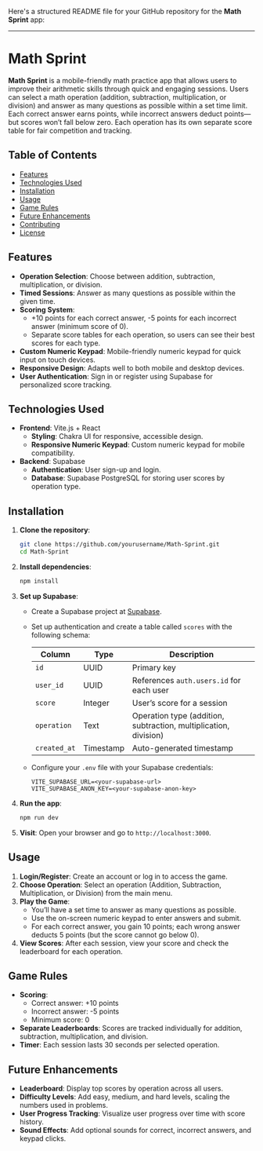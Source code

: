 Here's a structured README file for your GitHub repository for the **Math Sprint** app:

---

# Math Sprint

**Math Sprint** is a mobile-friendly math practice app that allows users to improve their arithmetic skills through quick and engaging sessions. Users can select a math operation (addition, subtraction, multiplication, or division) and answer as many questions as possible within a set time limit. Each correct answer earns points, while incorrect answers deduct points—but scores won’t fall below zero. Each operation has its own separate score table for fair competition and tracking.

## Table of Contents
- [Features](#features)
- [Technologies Used](#technologies-used)
- [Installation](#installation)
- [Usage](#usage)
- [Game Rules](#game-rules)
- [Future Enhancements](#future-enhancements)
- [Contributing](#contributing)
- [License](#license)

## Features

- **Operation Selection**: Choose between addition, subtraction, multiplication, or division.
- **Timed Sessions**: Answer as many questions as possible within the given time.
- **Scoring System**: 
  - +10 points for each correct answer, -5 points for each incorrect answer (minimum score of 0).
  - Separate score tables for each operation, so users can see their best scores for each type.
- **Custom Numeric Keypad**: Mobile-friendly numeric keypad for quick input on touch devices.
- **Responsive Design**: Adapts well to both mobile and desktop devices.
- **User Authentication**: Sign in or register using Supabase for personalized score tracking.

## Technologies Used

- **Frontend**: Vite.js + React
  - **Styling**: Chakra UI for responsive, accessible design.
  - **Responsive Numeric Keypad**: Custom numeric keypad for mobile compatibility.
- **Backend**: Supabase
  - **Authentication**: User sign-up and login.
  - **Database**: Supabase PostgreSQL for storing user scores by operation type.

## Installation

1. **Clone the repository**:
    ```bash
    git clone https://github.com/yourusername/Math-Sprint.git
    cd Math-Sprint
    ```

2. **Install dependencies**:
    ```bash
    npm install
    ```

3. **Set up Supabase**:
   - Create a Supabase project at [Supabase](https://supabase.io/).
   - Set up authentication and create a table called `scores` with the following schema:

      | Column      | Type      | Description                               |
      |-------------|-----------|-------------------------------------------|
      | `id`        | UUID      | Primary key                               |
      | `user_id`   | UUID      | References `auth.users.id` for each user  |
      | `score`     | Integer   | User’s score for a session                |
      | `operation` | Text      | Operation type (addition, subtraction, multiplication, division) |
      | `created_at`| Timestamp | Auto-generated timestamp                  |

   - Configure your `.env` file with your Supabase credentials:
      ```plaintext
      VITE_SUPABASE_URL=<your-supabase-url>
      VITE_SUPABASE_ANON_KEY=<your-supabase-anon-key>
      ```

4. **Run the app**:
    ```bash
    npm run dev
    ```

5. **Visit**: Open your browser and go to `http://localhost:3000`.

## Usage

1. **Login/Register**: Create an account or log in to access the game.
2. **Choose Operation**: Select an operation (Addition, Subtraction, Multiplication, or Division) from the main menu.
3. **Play the Game**:
   - You’ll have a set time to answer as many questions as possible.
   - Use the on-screen numeric keypad to enter answers and submit.
   - For each correct answer, you gain 10 points; each wrong answer deducts 5 points (but the score cannot go below 0).
4. **View Scores**: After each session, view your score and check the leaderboard for each operation.

## Game Rules

- **Scoring**: 
  - Correct answer: +10 points
  - Incorrect answer: -5 points
  - Minimum score: 0
- **Separate Leaderboards**: Scores are tracked individually for addition, subtraction, multiplication, and division.
- **Timer**: Each session lasts 30 seconds per selected operation.

## Future Enhancements

- **Leaderboard**: Display top scores by operation across all users.
- **Difficulty Levels**: Add easy, medium, and hard levels, scaling the numbers used in problems.
- **User Progress Tracking**: Visualize user progress over time with score history.
- **Sound Effects**: Add optional sounds for correct, incorrect answers, and keypad clicks.
